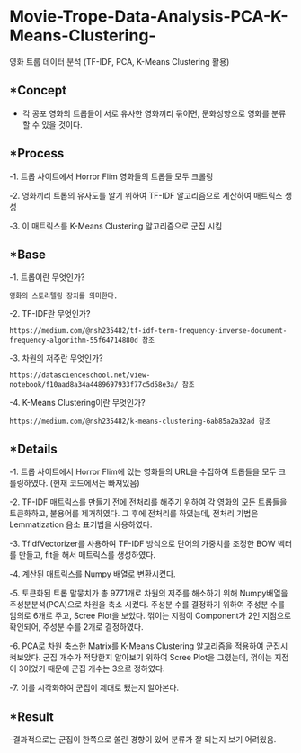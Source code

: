 # Movie-Trope-Data-Analysis-PCA-K-Means-Clustering-
영화 트룹 데이터 분석 (TF-IDF, PCA, K-Means Clustering 활용)

## *Concept

- 각 공포 영화의 트롭들이 서로 유사한 영화끼리 묶이면, 문화성향으로 영화를 분류 할 수 있을 것이다.


## *Process

-1. 트롭 사이트에서 Horror Flim 영화들의 트롭들 모두 크롤링

-2. 영화끼리 트롭의 유사도를 알기 위하여 TF-IDF 알고리즘으로 계산하여 매트릭스 생성

-3. 이 매트릭스를 K-Means Clustering 알고리즘으로 군집 시킴


## *Base

-1. 트롭이란 무엇인가?

    영화의 스토리텔링 장치를 의미한다.
    
-2. TF-IDF란 무엇인가?

    https://medium.com/@nsh235482/tf-idf-term-frequency-inverse-document-frequency-algorithm-55f64714880d 참조
    
-3. 차원의 저주란 무엇인가?

    https://datascienceschool.net/view-notebook/f10aad8a34a4489697933f77c5d58e3a/ 참조
    
-4. K-Means Clustering이란 무엇인가?

    https://medium.com/@nsh235482/k-means-clustering-6ab85a2a32ad 참조
    

## *Details

-1. 트롭 사이트에서 Horror Flim에 있는 영화들의 URL을 수집하여 트롭들을 모두 크롤링하였다. (현재 코드에서는 빠져있음)

-2. TF-IDF 매트릭스를 만들기 전에 전처리를 해주기 위하여 각 영화의 모든 트롭들을 토큰화하고, 불용어를 제거하였다. 그 후에 전처리를 하였는데, 전처리 기법은 Lemmatization 음소 표기법을 사용하였다.
    
-3. TfidfVectorizer를 사용하여 TF-IDF 방식으로 단어의 가중치를 조정한 BOW 벡터를 만들고, fit을 해서 매트릭스를 생성하였다.

-4. 계산된 매트릭스를 Numpy 배열로 변환시켰다.

-5. 토큰화된 트롭 말뭉치가 총 9771개로 차원의 저주를 해소하기 위해 Numpy배열을 주성분분석(PCA)으로 차원을 축소 시켰다. 주성분 수를 결정하기 위하여 주성분 수를 임의로 6개로 주고, Scree Plot을 보았다. 꺾이는 지점이 Component가 2인 지점으로 확인되어, 주성분 수를 2개로 결정하였다.
    
-6. PCA로 차원 축소한 Matrix를 K-Means Clustering 알고리즘을 적용하여 군집시켜보았다. 군집 개수가 적당한지 알아보기 위하여 Scree Plot을 그렸는데, 꺾이는 지점이 3이었기 때문에 군집 개수는 3으로 정하였다.
    
-7. 이를 시각화하여 군집이 제대로 됐는지 알아본다.


## *Result

-결과적으로는 군집이 한쪽으로 쏠린 경향이 있어 분류가 잘 되는지 보기 어려웠음.

